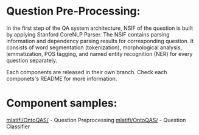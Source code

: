 # Question Pre-Processing:

In the first step of the QA system architecture, NSIF of the question is built by applying Stanford CoreNLP Parser. The NSIF contains parsing information and dependency parsing results for corresponding question. It consists of word segmentation (tokenization), morphological analysis, lemmatization, POS tagging, and named entity recognition (NER) for every question separately. 


Each components are released in their own branch. Check each componets's README for more information.
# Component samples:
[mlatifi/OntoQAS/](https://github.com/mlatifi/OntoQAS/blob/master/representingSentences.py) - Question Preprocessing
[mlatifi/OntoQAS/](https://github.com/mlatifi/OntoQAS/blob/master/questionProcessing.py) - Question Classifier
